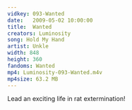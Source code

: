 ```yaml
---
vidkey: 093-Wanted
date:   2009-05-02 10:00:00
title:  Wanted
creators: Luminosity
song: Hold My Hand
artist: Unkle
width: 848
height: 360
fandoms: Wanted
mp4: Luminosity-093-Wanted.m4v
mp4size: 63.2 MB
---
```


  <div>
  Lead an exciting life in rat extermination!
  </div>
  